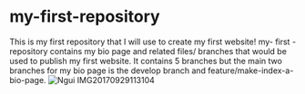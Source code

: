 # my-first-repository
This is my first repository that I will use to create my first website! my- first -repository contains my bio page and related files/ branches that would be used to publish my first website. It contains 5 branches but the main two branches for my bio page is the develop branch and feature/make-index-a-bio-page.
![Ngui IMG20170929113104](https://github.com/Nguisaj/my-first-repository/assets/156269023/7947d4c2-8ddf-44ab-8387-0b95f8dbfde6)

